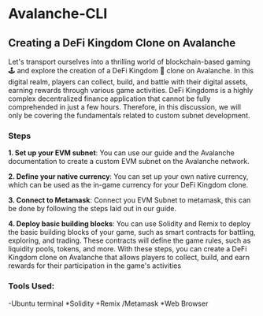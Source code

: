 # Avalanche-CLI
## Creating a DeFi Kingdom Clone on Avalanche
Let's transport ourselves into a thrilling world of blockchain-based gaming 🕹️ and explore the creation of a DeFi Kingdom 🏰 clone on Avalanche. In this digital realm, players can collect, build, and battle with their digital assets, earning rewards through various game activities.
DeFi Kingdoms is a highly complex decentralized finance application that cannot be fully comprehended in just a few hours. Therefore, in this discussion, we will only be covering the fundamentals related to custom subnet development.
### Steps
**1. Set up your EVM subnet**: You can use our guide and the Avalanche documentation to create a custom EVM subnet on the Avalanche network.

**2. Define your native currency**: You can set up your own native currency, which can be used as the in-game currency for your DeFi Kingdom clone.

**3. Connect to Metamask**: Connect you EVM Subnet to metamask, this can be done by following the steps laid out in our guide.

**4. Deploy basic building blocks**: You can use Solidity and Remix to deploy the basic building blocks of your game, such as smart contracts for battling, exploring, and trading. These contracts will define the game rules, such as liquidity pools, tokens, and more.
With these steps, you can create a DeFi Kingdom clone on Avalanche that allows players to collect, build, and earn rewards for their participation in the game's activities
### Tools Used:
-Ubuntu terminal
*Solidity
+Remix
/Metamask
*Web Browser
